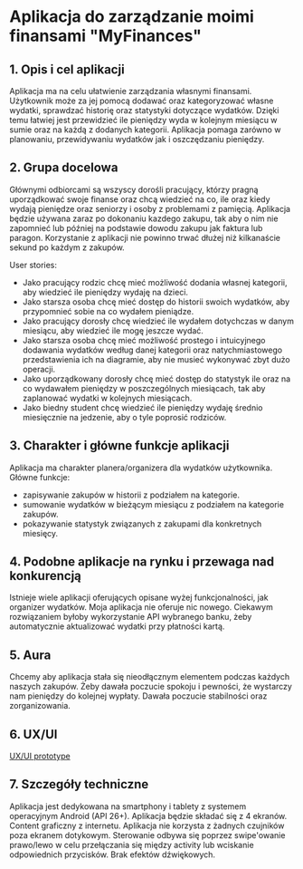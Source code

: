 # Aplikacja do zarządzanie moimi finansami "MyFinances"
## 1. Opis i cel aplikacji
Aplikacja ma na celu ułatwienie zarządzania własnymi finansami. Użytkownik może za jej pomocą dodawać oraz kategoryzować własne wydatki, 
sprawdzać historię oraz statystyki dotyczące wydatków. Dzięki temu łatwiej jest przewidzieć ile pieniędzy wyda w kolejnym miesiącu w sumie oraz na każdą z dodanych kategorii. 
Aplikacja pomaga zarówno w planowaniu, przewidywaniu wydatków jak i oszczędzaniu pieniędzy.
## 2. Grupa docelowa
Głównymi odbiorcami są wszyscy dorośli pracujący, którzy pragną uporządkować swoje finanse oraz chcą wiedzieć na co, ile oraz kiedy wydają pieniędze oraz seniorzy i osoby z problemami z pamięcią.
Aplikacja będzie używana zaraz po dokonaniu kazdego zakupu, tak aby o nim nie zapomnieć lub później na podstawie dowodu zakupu jak faktura lub paragon. Korzystanie z aplikacji nie powinno trwać dłużej niż kilkanaście sekund po każdym z zakupów.

User stories:
* Jako pracujący rodzic chcę mieć możliwość dodania własnej kategorii, aby wiedzieć ile pieniędzy wydaję na dzieci. 
* Jako starsza osoba chcę mieć dostęp do historii swoich wydatków, aby przypomnieć sobie na co wydałem pieniądze.
* Jako pracujący dorosły chcę wiedzieć ile wydałem dotychczas w danym miesiącu, aby wiedzieć ile mogę jeszcze wydać.
* Jako starsza osoba chcę mieć możliwość prostego i intuicyjnego dodawania wydatków według danej kategorii 
oraz natychmiastowego przedstawienia ich na diagramie, aby nie musieć wykonywać zbyt dużo operacji.
* Jako uporządkowany dorosły chcę mieć dostęp do statystyk ile oraz na co wydawałem pieniędzy w poszczególnych miesiącach, tak aby zaplanować wydatki w kolejnych miesiącach.
* Jako biedny student chcę wiedzieć ile pieniędzy wydaję średnio miesięcznie na jedzenie, aby o tyle poprosić rodziców.
## 3. Charakter i główne funkcje aplikacji
Aplikacja ma charakter planera/organizera dla wydatków użytkownika. Główne funkcje:

* zapisywanie zakupów w historii z podziałem na kategorie.
* sumowanie wydatków w bieżącym miesiącu z podziałem na kategorie zakupów.
* pokazywanie statystyk związanych z zakupami dla konkretnych miesięcy.
## 4. Podobne aplikacje na rynku i przewaga nad konkurencją
Istnieje wiele aplikacji oferujących opisane wyżej funkcjonalności, jak organizer wydatków. Moja aplikacja nie oferuje nic nowego. 
Ciekawym rozwiązaniem byłoby wykorzystanie API wybranego banku, żeby automatycznie aktualizować wydatki przy płatności kartą. 
## 5. Aura
Chcemy aby aplikacja stała się nieodłącznym elementem podczas każdych naszych zakupów. 
Żeby dawała poczucie spokoju i pewności, że wystarczy nam pieniędzy do kolejnej wypłaty. Dawała poczucie stabilności oraz zorganizowania.
## 6. UX/UI
[UX/UI prototype](https://marvelapp.com/prototype/969aaif)
## 7. Szczegóły techniczne
Aplikacja jest dedykowana na smartphony i tablety z systemem operacyjnym Android (API 26+). 
Aplikacja będzie składać się z 4 ekranów. Content graficzny z internetu. Aplikacja nie korzysta z żadnych czujników poza ekranem dotykowym. Sterowanie odbywa się poprzez swipe'owanie prawo/lewo w celu przełączania się między activity lub wciskanie odpowiednich przycisków. Brak efektów dźwiękowych.

